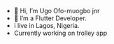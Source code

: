 - 👋 Hi, I’m Ugo Ofo-muogbo jnr
- 👀 I’m a Flutter Developer.
- i live in Lagos, Nigeria.
- Currently working on trolley app 



<!---
ugojnr/ugojnr is a ✨ special ✨ repository because its `README.md` (this file) appears on your GitHub profile.
You can click the Preview link to take a look at your changes.
--->
